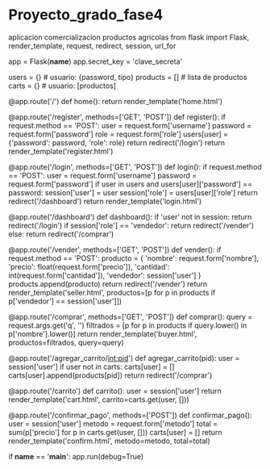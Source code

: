 # Proyecto_grado_fase4
aplicacion comercializacion productos agricolas
from flask import Flask, render_template, request, redirect, session, url_for

app = Flask(__name__)
app.secret_key = 'clave_secreta'

users = {}  # usuario: {password, tipo}
products = []  # lista de productos
carts = {}  # usuario: [productos]

@app.route('/')
def home():
    return render_template('home.html')

@app.route('/register', methods=['GET', 'POST'])
def register():
    if request.method == 'POST':
        user = request.form['username']
        password = request.form['password']
        role = request.form['role']
        users[user] = {'password': password, 'role': role}
        return redirect('/login')
    return render_template('register.html')

@app.route('/login', methods=['GET', 'POST'])
def login():
    if request.method == 'POST':
        user = request.form['username']
        password = request.form['password']
        if user in users and users[user]['password'] == password:
            session['user'] = user
            session['role'] = users[user]['role']
            return redirect('/dashboard')
    return render_template('login.html')

@app.route('/dashboard')
def dashboard():
    if 'user' not in session:
        return redirect('/login')
    if session['role'] == 'vendedor':
        return redirect('/vender')
    else:
        return redirect('/comprar')

@app.route('/vender', methods=['GET', 'POST'])
def vender():
    if request.method == 'POST':
        producto = {
            'nombre': request.form['nombre'],
            'precio': float(request.form['precio']),
            'cantidad': int(request.form['cantidad']),
            'vendedor': session['user']
        }
        products.append(producto)
        return redirect('/vender')
    return render_template('seller.html', productos=[p for p in products if p['vendedor'] == session['user']])

@app.route('/comprar', methods=['GET', 'POST'])
def comprar():
    query = request.args.get('q', '')
    filtrados = [p for p in products if query.lower() in p['nombre'].lower()]
    return render_template('buyer.html', productos=filtrados, query=query)

@app.route('/agregar_carrito/<int:pid>')
def agregar_carrito(pid):
    user = session['user']
    if user not in carts:
        carts[user] = []
    carts[user].append(products[pid])
    return redirect('/comprar')

@app.route('/carrito')
def carrito():
    user = session['user']
    return render_template('cart.html', carrito=carts.get(user, []))

@app.route('/confirmar_pago', methods=['POST'])
def confirmar_pago():
    user = session['user']
    metodo = request.form['metodo']
    total = sum(p['precio'] for p in carts.get(user, []))
    carts[user] = []
    return render_template('confirm.html', metodo=metodo, total=total)

if __name__ == '__main__':
    app.run(debug=True)
